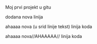 Moj prvi projekt u gitu

dodana nova linija


ahaaaa nova (u srid linije tekst) linija koda


ahaaaa nova//AHAAAAA// linija koda

